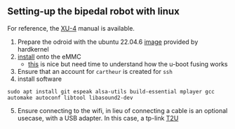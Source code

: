 ## Setting-up the bipedal robot with linux

For reference, the [XU-4](https://magazine.odroid.com/odroid-xu4) manual is available.

1. Prepare the odroid with the ubuntu 22.04.6 [image](https://odroid.in/ubuntu_22.04lts/XU3_XU4_MC1_HC1_HC2/) provided by hardkernel
2. [install](https://wiki.odroid.com/odroid-xu4/getting_started/os_installation_guide?redirect=1) onto the eMMC
    - [this](https://forum.odroid.com/viewtopic.php?f=96&t=44932) is nice but need time to understand how the u-boot fusing works
3. Ensure that an account for `cartheur` is created for `ssh`
4. install software

`sudo apt install git espeak alsa-utils build-essential mplayer gcc automake autoconf libtool libasound2-dev`

5. Ensure connecting to the wifi, in lieu of connecting a cable is an optional usecase, with a USB adapter. In this case, a tp-link [T2U](https://www.tp-link.com/us/support/download/archer-t2u/)